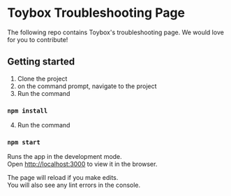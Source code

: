 

# Toybox Troubleshooting Page

The following repo contains Toybox's troubleshooting page. We would love for you to contribute!

## Getting started

1. Clone the project
2. on the command prompt, navigate to the project
3. Run the command
### `npm install`
4. Run the command
### `npm start`

Runs the app in the development mode.<br>
Open [http://localhost:3000](http://localhost:3000) to view it in the browser.

The page will reload if you make edits.<br>
You will also see any lint errors in the console.
